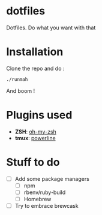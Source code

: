 # dotfiles

Dotfiles. Do what you want with that

# Installation

Clone the repo and do :

```bash
./runmah
```

And boom !

# Plugins used

+ **ZSH**: [oh-my-zsh](https://github.com/robbyrussell/oh-my-zsh)
+ **tmux**: [powerline](https://github.com/Lokaltog/powerline)


# Stuff to do

- [ ] Add some package managers
    + [ ] npm
    + [ ] rbenv/ruby-build
    + [ ] Homebrew
- [ ] Try to embrace brewcask